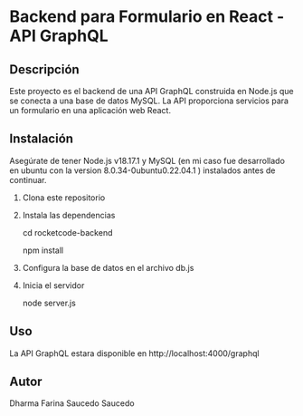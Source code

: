 # Backend para Formulario en React - API GraphQL

## Descripción
Este proyecto es el backend de una API GraphQL construida en Node.js que se conecta a una base de datos MySQL. La API proporciona servicios para un formulario en una aplicación web React.

## Instalación

Asegúrate de tener Node.js v18.17.1 y MySQL (en mi caso fue desarrollado en ubuntu con la version 8.0.34-0ubuntu0.22.04.1 ) instalados antes de continuar.

1. Clona este repositorio
2. Instala las dependencias
   
    cd rocketcode-backend
   
    npm install

4. Configura la base de datos en el archivo db.js
5. Inicia el servidor

   node server.js

## Uso

La API GraphQL estara disponible en http://localhost:4000/graphql


## Autor

Dharma Farina Saucedo Saucedo
